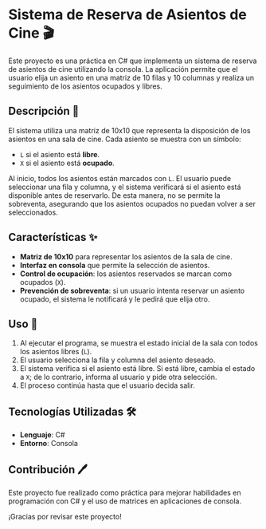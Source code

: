 # Sistema de Reserva de Asientos de Cine 🎬

Este proyecto es una práctica en C# que implementa un sistema de reserva de asientos de cine utilizando la consola. La aplicación permite que el usuario elija un asiento en una matriz de 10 filas y 10 columnas y realiza un seguimiento de los asientos ocupados y libres.

## Descripción 📖

El sistema utiliza una matriz de 10x10 que representa la disposición de los asientos en una sala de cine. Cada asiento se muestra con un símbolo:
- `L` si el asiento está **libre**.
- `X` si el asiento está **ocupado**.

Al inicio, todos los asientos están marcados con `L`. El usuario puede seleccionar una fila y columna, y el sistema verificará si el asiento está disponible antes de reservarlo. De esta manera, no se permite la sobreventa, asegurando que los asientos ocupados no puedan volver a ser seleccionados.

## Características ✨

- **Matriz de 10x10** para representar los asientos de la sala de cine.
- **Interfaz en consola** que permite la selección de asientos.
- **Control de ocupación**: los asientos reservados se marcan como ocupados (`X`).
- **Prevención de sobreventa**: si un usuario intenta reservar un asiento ocupado, el sistema le notificará y le pedirá que elija otro.

## Uso 🚀

1. Al ejecutar el programa, se muestra el estado inicial de la sala con todos los asientos libres (`L`).
2. El usuario selecciona la fila y columna del asiento deseado.
3. El sistema verifica si el asiento está libre. Si está libre, cambia el estado a `X`; de lo contrario, informa al usuario y pide otra selección.
4. El proceso continúa hasta que el usuario decida salir.

## Tecnologías Utilizadas 🛠️

- **Lenguaje**: C#
- **Entorno**: Consola

## Contribución 🖊️

Este proyecto fue realizado como práctica para mejorar habilidades en programación con C# y el uso de matrices en aplicaciones de consola.

¡Gracias por revisar este proyecto!